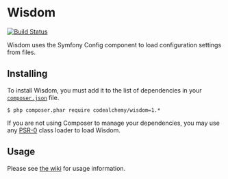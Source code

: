 # Wisdom

[![Build Status](https://secure.travis-ci.org/codealchemy/Wisdom.png?branch=master)](http://travis-ci.org/codealchemy/Wisdom)

Wisdom uses the Symfony Config component to load configuration settings from files.

## Installing

To install Wisdom, you must add it to the list of dependencies in your [`composer.json`][Composer] file.

    $ php composer.phar require codealchemy/wisdom=1.*

If you are not using Composer to manage your dependencies, you may use any [PSR-0][PSR-0] class loader to load Wisdom.

## Usage

Please see [the wiki][Wiki] for usage information.

[Composer]: http://getcomposer.org/
[PSR-0]: https://github.com/php-fig/fig-standards/blob/master/accepted/PSR-0.md
[Wiki]: https://github.com/codealchemy/Wisdom/wiki/Configure

